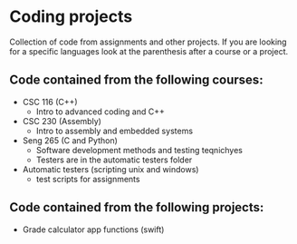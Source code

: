 # Coding projects
Collection of code from assignments and other projects. If you are looking for a specific languages look at the parenthesis after a course or a project.

## Code contained from the following courses:
- CSC 116 (C++)
  - Intro to advanced coding and C++
- CSC 230 (Assembly)
  - Intro to assembly and embedded systems
- Seng 265 (C and Python)
  - Software development methods and testing teqnichyes
  - Testers are in the automatic testers folder
- Automatic testers (scripting unix and windows)
  - test scripts for assignments
  
## Code contained from the following projects:
- Grade calculator app functions (swift)
